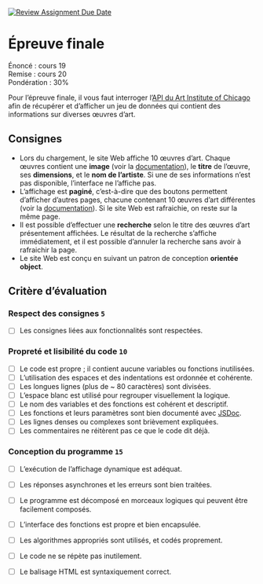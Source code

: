 [![Review Assignment Due Date](https://classroom.github.com/assets/deadline-readme-button-24ddc0f5d75046c5622901739e7c5dd533143b0c8e959d652212380cedb1ea36.svg)](https://classroom.github.com/a/LD2-b-lE)
# Épreuve finale

Énoncé : cours 19 \
Remise : cours 20 \
Pondération : 30%

Pour l’épreuve finale, il vous faut interroger l’[API du Art Institute of Chicago](https://api.artic.edu/docs/#introduction) afin de récupérer et d’afficher un jeu de données qui contient des informations sur diverses œuvres d’art.

## Consignes

- Lors du chargement, le site Web affiche 10 œuvres d’art. Chaque œuvres contient une **image** (voir la [documentation](https://api.artic.edu/docs/#iiif-image-api)), le **titre** de l’œuvre, ses **dimensions**, et le **nom de l’artiste**. Si une de ses informations n’est pas disponible, l’interface ne l’affiche pas.
- L’affichage est **paginé**, c’est-à-dire que des boutons permettent d’afficher d’autres pages, chacune contenant 10 œuvres d’art différentes (voir la [documentation](https://api.artic.edu/docs/#pagination)). Si le site Web est rafraichie, on reste sur la même page.
- Il est possible d’effectuer une **recherche** selon le titre des œuvres d’art présentement affichées. Le résultat de la recherche s’affiche immédiatement, et il est possible d’annuler la recherche sans avoir à rafraichir la page.
- Le site Web est conçu en suivant un patron de conception **orientée object**.

## Critère d’évaluation

### Respect des consignes `5`

- [ ] Les consignes liées aux fonctionnalités sont respectées.

### Propreté et lisibilité du code `10`

- [ ] Le code est propre ; il contient aucune variables ou fonctions inutilisées.
- [ ] L’utilisation des espaces et des indentations est ordonnée et cohérente.
- [ ] Les longues lignes (plus de ~ 80 caractères) sont divisées.
- [ ] L’espace blanc est utilisé pour regrouper visuellement la logique.
- [ ] Le nom des variables et des fonctions est cohérent et descriptif.
- [ ] Les fonctions et leurs paramètres sont bien documenté avec [JSDoc](https://jsdoc.app/index.html).	
- [ ] Les lignes denses ou complexes sont brièvement expliquées.
- [ ] Les commentaires ne réitèrent pas ce que le code dit déjà.

### Conception du programme `15`

- [ ] L’exécution de l’affichage dynamique est adéquat.
- [ ] Les réponses asynchrones et les erreurs sont bien traitées.
- [ ] Le programme est décomposé en morceaux logiques qui peuvent être facilement composés.
- [ ] L’interface des fonctions est propre et bien encapsulée.
- [ ] Les algorithmes appropriés sont utilisés, et codés proprement.
- [ ] Le code ne se répète pas inutilement.
- [ ] Le balisage HTML est syntaxiquement correct.

